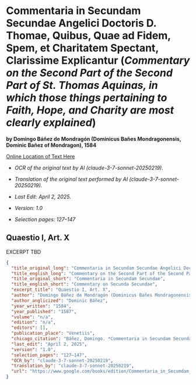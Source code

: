 # Commentaria in Secundam Secundae Angelici Doctoris D. Thomae, Quibus, Quae ad Fidem, Spem, et Charitatem Spectant, Clarissime Explicantur (*Commentary on the Second Part of the Second Part of St. Thomas Aquinas, in which those things pertaining to Faith, Hope, and Charity are most clearly explained*)

**by Domingo Báñez de Mondragón (Dominicus Bañes Mondragonensis, Dominic Bañez of Mondragon​​​​​​​​​​​​​​​​), 1584**

[Online Location of Text Here](https://www.google.com/books/edition/Commentaria_in_Secumdam_Secundae_D_Thoma/q3PKIqSVbn4C?hl=en&gbpv=1&pg=PA127&printsec=frontcover)

- *OCR of the original text by AI (claude-3-7-sonnet-20250219).*

- *Translation of the original text performed by AI (claude-3-7-sonnet-20250219).*

- *Last Edit: April 2, 2025.*

- *Version: 1.0*

- *Selection pages: 127–147*

## Quaestio I, Art. X

EXCERPT TBD

```json
{
  "title_original_long": "Commentaria in Secundam Secundae Angelici Doctoris D. Thomae, Quibus, Quae ad Fidem, Spem, et Charitatem Spectant, Clarissime Explicantur",
  "title_english_long": "Commentary on the Second Part of the Second Part of St. Thomas Aquinas, in which those things pertaining to Faith, Hope, and Charity are most clearly explained",
  "title_original_short": "Commentaria in Secundam Secundae",
  "title_english_short": "Commentary on Secunda Secundae",
  "excerpt_title": "Quaestio I, Art. X",
  "author": "Domingo Báñez de Mondragón (Dominicus Bañes Mondragonensis, Dominic Bañez of Mondragon​​​​​​​​​​​​​​​​)",
  "author_anglicized": "Dominic Báñez",
  "year_written": "1584",
  "year_published": "1587",
  "volume": "n/a",
  "edition": "n/a",
  "editors": [],
  "publication_place": "Venetiis",
  "chicago_citation": "Báñez, Domingo. *Commentaria in Secundam Secundae Angelici Doctoris D. Thomae, Quibus, Quae ad Fidem, Spem, et Charitatem Spectant, Clarissime Explicantur*. Venetiis: Apud Bernardum Iuntam, 1587.",
  "last_edit": "April 2, 2025",
  "version": "1.0",
  "selection_pages": "127–147",
  "OCR_by": "claude-3-7-sonnet-20250219",
  "translation_by": "claude-3-7-sonnet-20250219",
  "url": "https://www.google.com/books/edition/Commentaria_in_Secumdam_Secundae_D_Thoma/q3PKIqSVbn4C?hl=en&gbpv=1&pg=PA127&printsec=frontcover"
}

```
